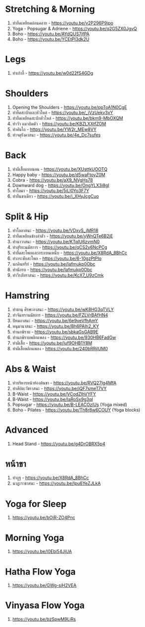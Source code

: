 # Stretching & Morning 
1. ท่ายืดเหยียดผ่อนคลาย - https://youtu.be/v2P296P9ipo
1. Yoga - Popsugar & Adriene - https://youtu.be/q2G5ZX0JgvQ
1. Boho - https://youtu.be/AYdQUS7jfPA
1. Boho - https://youtu.be/YCEtPI3dk2U

# Legs
1. ท่าเก้าอี้ - https://youtu.be/w0d22fS4GDg

# Shoulders
1. Opening the Shoulders - https://youtu.be/ppToA1N0CgE
1. ท่ายืดสะบักและหัวไหล่ - https://youtu.be/_jVzUekv3xY
1. ท่ายืดเหยียดสะบักหัวไหล่ - https://youtu.be/bkm9-MbOXQM
1. ท่าวัว แมวบิดตัว - https://youtu.be/KBZLXXtfZOM
1. ท่าคันไถ - https://youtu.be/YW2r_MEw8VY
1. ท่าจตุรังคาสนะ - https://youtu.be/4e_Dc7sufes

# Back
1. ท่าผีเสื้อแบบนอน - https://youtu.be/XUsttkUOOTQ
1. Happy baby - https://youtu.be/d5waFtoyZ0M
1. Cobra - https://youtu.be/aX9_NVgHs78
1. Downward dog - https://youtu.be/OngYLX3i8gI
1. ท่าโลมา - https://youtu.be/5iLI0Yo3F7Y
1. ท่ายืนขาเดียว - https://youtu.be/j_XHyJcgCuo

# Split & Hip
1. ท่าโลลาสนะ - https://youtu.be/VDxvS_jMR18
1. ท่ายืดเหยียดข้างลำตัว - https://youtu.be/yWnQTe6B2jE
1. ท่านาวาสนะ - https://youtu.be/KTqIU6zvmN0
1. ท่าสุริยะนมัสการ - https://youtu.be/qCS2y6NcPCg
1. ท่ายืดสะโพกและกระเบนเหน็บ - https://youtu.be/X8RdA_8BhCc
1. ท่ากระชับสะโพก - https://youtu.be/6-10gzPtPIo
1. นกอินทรีย์ - https://youtu.be/Iafmukp0Obc
1. ท่านักรบ - https://youtu.be/Iafmukp0Obc
1. ท่าวีรภัทราสนะ - https://youtu.be/KcX7_U9zCmk

# Hamstring
1. ท่าชานุ ศีรษะอาสนะ - https://youtu.be/wK8HG3qTVLY
1. ท่าจันทรานมัสการ - https://youtu.be/FZLVrBAfHN4
1. ปัทมอาสนะ - https://youtu.be/6e9veVfhAmY
1. หนุมานาสนะ - https://youtu.be/Bh6PAIh2_KY
1. ท่านกพิราบ - https://youtu.be/sbkaGsGAB9E
1. ท่านกพิราบพลิกแพลง - https://youtu.be/930HB6FadGw
1. ท่าผีเสื้อ - https://youtu.be/Iuf9OHB1Y8M
1. ท่าผีเสื้อพลิกแพลง - https://youtu.be/240bRRjlUM0

# Abs & Waist
1. ท่าบริหารหน้าท้องต้นขา - https://youtu.be/RVQ27lg4MfA
1. ท่าสัปตะวัชราสนะ - https://youtu.be/jQF7smeT7VY
1. B-Waist - https://youtu.be/VCodZIhVYFY
1. B-Waist - https://youtu.be/IaRoSx9g3qI
1. Popsugar - https://youtu.be/B-LEACOzlUs (Yoga mixed)
1. Boho - Pilates - https://youtu.be/Th8r8w6COUY (Yoga blocks)

# Advanced
1. Head Stand - https://youtu.be/g4DrOBRX5p4

# หน้าขา
1. ท่าอูฐ - https://youtu.be/X8RdA_8BhCc
1. นาฏะราชาสนะ - https://youtu.be/Ipu6YeZJLkA

# Yoga for Sleep
1. https://youtu.be/bOiR-ZO4Pnc

# Morning Yoga
1. https://youtu.be/l0Ebi54JjUA

# Hatha Flow Yoga 
1. https://youtu.be/GWg-siH2VEA

# Vinyasa Flow Yoga
1. https://youtu.be/bzSpwM9LiRs


